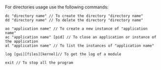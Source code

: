 For directories usage use the following commands:

    dc "directory name" // To create the directory "directory name"
    dd "directory name" // To delete the directory "directory name"

    ao "application name" // To create a new instance of "application name"
    ac "application name" [pid] // To close an application or instance of the application
    al "application name" // To list the instances of "application name"

    log [gui][files][kernel]// To get the log of a module

    exit // To stop all the program
    
